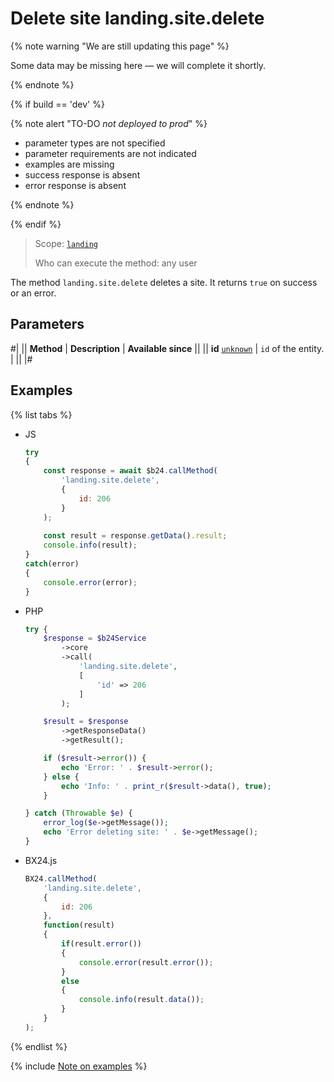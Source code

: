 # Delete site landing.site.delete

{% note warning "We are still updating this page" %}

Some data may be missing here — we will complete it shortly.

{% endnote %}

{% if build == 'dev' %}

{% note alert "TO-DO _not deployed to prod_" %}

- parameter types are not specified
- parameter requirements are not indicated
- examples are missing
- success response is absent
- error response is absent

{% endnote %}

{% endif %}

> Scope: [`landing`](../../scopes/permissions.md)
>
> Who can execute the method: any user

The method `landing.site.delete` deletes a site. It returns `true` on success or an error.

## Parameters

#|
|| **Method** | **Description** | **Available since** ||
|| **id**
[`unknown`](../../data-types.md) | `id` of the entity. | ||
|#

## Examples

{% list tabs %}

- JS

    ```js
    try
    {
    	const response = await $b24.callMethod(
    		'landing.site.delete',
    		{
    			id: 206
    		}
    	);
    	
    	const result = response.getData().result;
    	console.info(result);
    }
    catch(error)
    {
    	console.error(error);
    }
    ```

- PHP

    ```php
    try {
        $response = $b24Service
            ->core
            ->call(
                'landing.site.delete',
                [
                    'id' => 206
                ]
            );
    
        $result = $response
            ->getResponseData()
            ->getResult();
    
        if ($result->error()) {
            echo 'Error: ' . $result->error();
        } else {
            echo 'Info: ' . print_r($result->data(), true);
        }
    
    } catch (Throwable $e) {
        error_log($e->getMessage());
        echo 'Error deleting site: ' . $e->getMessage();
    }
    ```

- BX24.js

    ```js
    BX24.callMethod(
        'landing.site.delete',
        {
            id: 206
        },
        function(result)
        {
            if(result.error())
            {
                console.error(result.error());
            }
            else
            {
                console.info(result.data());
            }
        }
    );
    ```

{% endlist %}

{% include [Note on examples](../../../_includes/examples.md) %}
